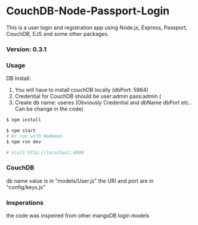 
# CouchDB-Node-Passport-Login

This is a user login and registration app using Node.js, Express, Passport, CouchDB, EJS and some other packages.

### Version: 0.3.1

### Usage
DB Install:
1. You will have to install couchDB locally (dbPort: 5984)
1. Credential for CouchDB should be user:admin pass:admin (
2. Create db name: useres
(Obviously Credential and dbName dbPort etc.. Can be change in the code) 

```sh
$ npm install
```

```sh
$ npm start
# Or run with Nodemon
$ npm run dev

# Visit http://localhost:4000
```

### CouchDB
db name value is in "models/User.js"
the URI and port are in "config/keys.js"


### Insperations
the code was inspeired from other mangoDB login models 
